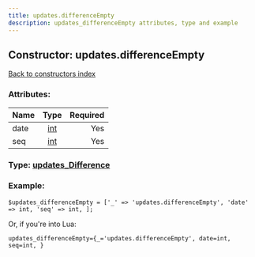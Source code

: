```yaml
---
title: updates.differenceEmpty
description: updates_differenceEmpty attributes, type and example
---
```

## Constructor: updates.differenceEmpty  
[Back to constructors index](index.md)



### Attributes:

| Name     |    Type       | Required |
|----------|:-------------:|---------:|
|date|[int](../types/int.md) | Yes|
|seq|[int](../types/int.md) | Yes|



### Type: [updates\_Difference](../types/updates_Difference.md)


### Example:

```
$updates_differenceEmpty = ['_' => 'updates.differenceEmpty', 'date' => int, 'seq' => int, ];
```  

Or, if you're into Lua:  


```
updates_differenceEmpty={_='updates.differenceEmpty', date=int, seq=int, }

```


